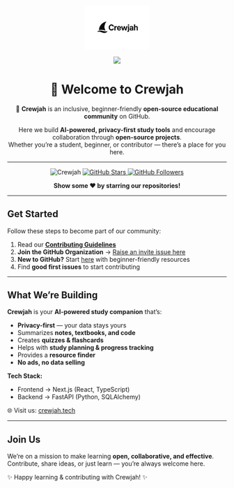 <div align="center">

<!-- Logo -->
<img src="https://raw.githubusercontent.com/Crewjah/.github/refs/heads/main/profile/Crewjah-logo.jpg#gh-dark-mode-only" alt="Crewjah Logo" width="150"/><br>

<!-- Join Badge -->
<a href="https://github.com/Crewjah/Support/issues/new?labels=invite+me+to+the+community&template=invitation.yml">
  <img src="https://img.shields.io/badge/Join%20Crewjah%20Organization-%231DA1F2.svg?&style=for-the-badge&logo=GitHub&logoColor=white&color=grey">
</a>

# 👋 Welcome to Crewjah  

🚀 **Crewjah** is an inclusive, beginner-friendly **open-source educational community** on GitHub.  

Here we build **AI-powered, privacy-first study tools** and encourage collaboration through **open-source projects**.  
Whether you’re a student, beginner, or contributor — there’s a place for you here.  

---
<p align="center"> 
  <img src="https://komarev.com/ghpvc/?username=Crewjah&label=Profile%20views&color=brightgreen&style=flat" alt="Crewjah" />
 <a href="https://github.com/Crewjah?tab=stars">
    <img src="https://img.shields.io/github/stars/Crewjah?label=Star%20Gazers&style=social" alt="GitHub Stars"/>
  </a>

  <a href="https://github.com/Crewjah">
    <img src="https://img.shields.io/github/followers/Crewjah?style=social" alt="GitHub Followers"/>
  </a>
<p align="center">
<b> Show some ❤️ by starring our repositories!</b>
</p>
</div>

---

## Get Started  

Follow these steps to become part of our community:  

1. Read our **[Contributing Guidelines](https://github.com/Crewjah/Support/blob/main/CODE_OF_CONDUCT.md)**  
2. **Join the GitHub Organization** → [Raise an invite issue here](https://github.com/Crewjah/Support/issues/new?labels=invite+me+to+the+community&template=invitation.yml)  
3. **New to GitHub?** Start [here](https://docs.github.com/get-started/quickstart) with beginner-friendly resources  
4. Find **good first issues** to start contributing  

---

## What We’re Building  

**Crewjah** is your **AI-powered study companion** that’s:  
- **Privacy-first** — your data stays yours  
- Summarizes **notes, textbooks, and code**  
- Creates **quizzes & flashcards**  
- Helps with **study planning & progress tracking**  
- Provides a **resource finder**  
- **No ads, no data selling**  

**Tech Stack:**  
- Frontend → Next.js (React, TypeScript)  
- Backend → FastAPI (Python, SQLAlchemy)  

🌐 Visit us: [crewjah.tech](http://crewjah.tech)  

---

## Join Us  

We’re on a mission to make learning **open, collaborative, and effective**.  
Contribute, share ideas, or just learn — you’re always welcome here.  

✨ Happy learning & contributing with Crewjah! ✨
